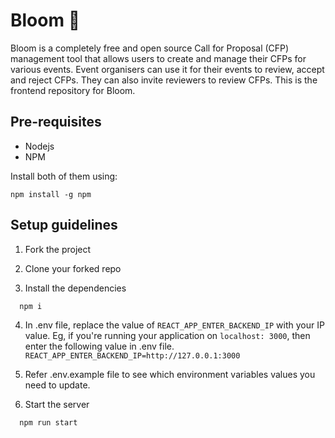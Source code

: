 
# Bloom 🌺
Bloom is a completely free and open source Call for Proposal (CFP) management tool that allows users to create and manage their CFPs for various events. Event organisers can use it for their events to review, accept and reject CFPs. They can also invite reviewers to review CFPs. This is the frontend repository for Bloom.

## Pre-requisites

- Nodejs
- NPM

Install both of them using:

`npm install -g npm`

## Setup guidelines

1. Fork the project

2. Clone your forked repo

3. Install the dependencies

```bash
  npm i
```

4. In .env file, replace the value of `REACT_APP_ENTER_BACKEND_IP` with your IP value. Eg, if you're running your application on `localhost: 3000`, then enter the following value in .env file. `REACT_APP_ENTER_BACKEND_IP=http://127.0.0.1:3000`

5. Refer .env.example file to see which environment variables values you need to update.

6. Start the server

```bash
  npm run start
```

